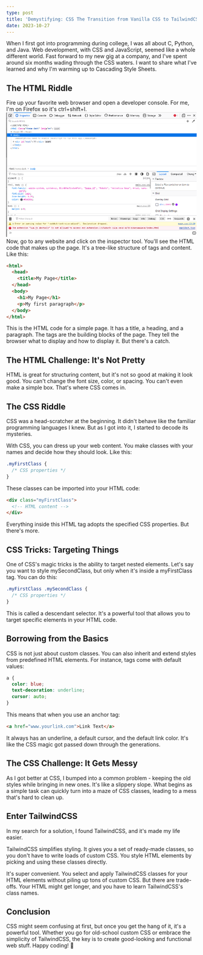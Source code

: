 ```yaml
---
type: post
title: 'Demystifying: CSS The Transition from Vanilla CSS to TailwindCSS'
date: 2023-10-27
---
```


When I first got into programming during college, I was all about C, Python, and Java. Web development, with CSS and JavaScript, seemed like a whole different world. Fast forward to my new gig at a company, and I've spent around six months wading through the CSS waters. I want to share what I've learned and why I'm warming up to Cascading Style Sheets.

## The HTML Riddle

Fire up your favorite web browser and open a developer console. For me, I'm on Firefox so it's ctrl+shift+I.
![Alt text](image-1.png)
Now, go to any website and click on the inspector tool. You'll see the HTML code that makes up the page. It's a tree-like structure of tags and content. 
Like this:  

```html
<html>
  <head>
    <title>My Page</title>
  </head>
  <body>
    <h1>My Page</h1>
    <p>My first paragraph</p>
  </body>
</html>
```

This is the HTML code for a simple page. It has a title, a heading, and a paragraph. The tags are the building blocks of the page. They tell the browser what to display and how to display it. But there's a catch.

## The HTML Challenge: It's Not Pretty

HTML is great for structuring content, but it's not so good at making it look good. You can't change the font size, color, or spacing. You can't even make a simple box. That's where CSS comes in.

## The CSS Riddle

CSS was a head-scratcher at the beginning. It didn't behave like the familiar programming languages I knew. But as I got into it, I started to decode its mysteries.

With CSS, you can dress up your web content. You make classes with your names and decide how they should look. Like this:

```css
.myFirstClass {
  /* CSS properties */
}
```

These classes can be imported into your HTML code:

```html
<div class="myFirstClass">
  <!-- HTML content -->
</div>

```
Everything inside this HTML tag adopts the specified CSS properties. But there's more.

## CSS Tricks: Targeting Things

One of CSS's magic tricks is the ability to target nested elements. Let's say you want to style mySecondClass, but only when it's inside a myFirstClass tag. You can do this:

```css
.myFirstClass .mySecondClass {
  /* CSS properties */
}
```

This is called a descendant selector. It's a powerful tool that allows you to target specific elements in your HTML code.

## Borrowing from the Basics
CSS is not just about custom classes. You can also inherit and extend styles from predefined HTML elements. For instance, <a> tags come with default values:

```css
a {
  color: blue;
  text-decoration: underline;
  cursor: auto;
}
```

This means that when you use an anchor tag:

```html
<a href="www.yourlink.com">Link Text</a>
```

It always has an underline, a default cursor, and the default link color. It's like the CSS magic got passed down through the generations.

## The CSS Challenge: It Gets Messy

As I got better at CSS, I bumped into a common problem - keeping the old styles while bringing in new ones. It's like a slippery slope. What begins as a simple task can quickly turn into a maze of CSS classes, leading to a mess that's hard to clean up.

## Enter TailwindCSS

In my search for a solution, I found TailwindCSS, and it's made my life easier.

TailwindCSS simplifies styling. It gives you a set of ready-made classes, so you don't have to write loads of custom CSS. You style HTML elements by picking and using these classes directly.

It's super convenient. You select and apply TailwindCSS classes for your HTML elements without piling up tons of custom CSS. But there are trade-offs. Your HTML might get longer, and you have to learn TailwindCSS's class names.

## Conclusion

CSS might seem confusing at first, but once you get the hang of it, it's a powerful tool. Whether you go for old-school custom CSS or embrace the simplicity of TailwindCSS, the key is to create good-looking and functional web stuff. Happy coding! 🚀